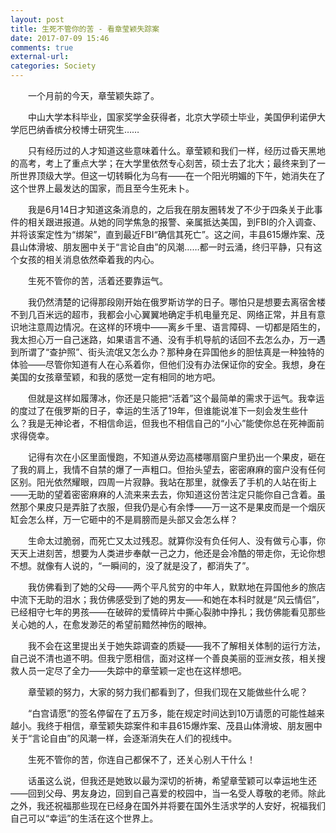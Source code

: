```yaml
---
layout: post
title: 生死不管你的苦 - 看章莹颖失踪案 
date: 2017-07-09 15:46
comments: true
external-url:
categories: Society
---
```


　　一个月前的今天，章莹颖失踪了。
	
　　中山大学本科毕业，国家奖学金获得者，北京大学硕士毕业，美国伊利诺伊大学厄巴纳香槟分校博士研究生……
	
　　只有经历过的人才知道这些意味着什么。章莹颖和我们一样，经历过昏天黑地的高考，考上了重点大学；在大学里依然专心刻苦，硕士去了北大；最终来到了一所世界顶级大学。但这一切转瞬化为乌有——在一个阳光明媚的下午，她消失在了这个世界上最发达的国家，而且至今生死未卜。

　　我是6月14日才知道这条消息的，之后我在朋友圈转发了不少于四条关于此事件的相关跟进报道。从她的同学焦急的报警、亲属抵达美国，到FBI的介入调查、并将该案定性为“绑架”，直到最近FBI“确信其死亡”。这之间，丰县615爆炸案、茂县山体滑坡、朋友圈中关于“言论自由”的风潮……都一时云涌，终归平静，只有这个女孩的相关消息依然牵着我的内心。
	
　　生死不管你的苦，活着还要靠运气。
	
　　我仍然清楚的记得那段刚开始在俄罗斯访学的日子。哪怕只是想要去离宿舍楼不到几百米远的超市，我都会小心翼翼地确定手机电量充足、网络正常，并且有意识地注意周边情况。在这样的环境中——离乡千里、语言障碍、一切都是陌生的，我太担心万一自己迷路，如果语言不通、没有手机导航的话回不去怎么办，万一遇到所谓了“查护照”、街头流氓又怎么办？那种身在异国他乡的胆怯真是一种独特的体验——尽管你知道有人在心系着你，但他们没有办法保证你的安全。我想，身在美国的女孩章莹颖，和我的感觉一定有相同的地方吧。
	
　　但就是这样如履薄冰，你还是只能把“活着”这个最简单的需求于运气。我幸运的度过了在俄罗斯的日子，幸运的生活了19年，但谁能说准下一刻会发生些什么？我是无神论者，不相信命运，但我也不相信自己的“小心”能使你总在死神面前求得侥幸。
	
　　记得有次在小区里面慢跑，不知道从旁边高楼哪扇窗户里扔出一个果皮，砸在了我的肩上，我情不自禁的爆了一声粗口。但抬头望去，密密麻麻的窗户没有任何区别。阳光依然耀眼，四周一片寂静。我站在那里，就像丢了手机的人站在街上——无助的望着密密麻麻的人流来来去去，你知道这份苦注定只能你自己含着。虽然那个果皮只是弄脏了衣服，但我仍是心有余悸——万一这不是果皮而是一个烟灰缸会怎么样，万一它砸中的不是肩膀而是头部又会怎么样？

　　生命太过脆弱，而死亡又太过残忍。就算你没有负任何人、没有做亏心事，你天天上进刻苦，想要为人类进步奉献一己之力，他还是会冷酷的带走你，无论你想不想。就像有人说的，“一瞬间的，没了就是没了，都消失了”。
	
　　我仿佛看到了她的父母——两个平凡贫穷的中年人，默默地在异国他乡的旅店中流下无助的泪水；我仿佛感受到了她的男友——和她在本科时就是“风云情侣”，已经相守七年的男孩——在破碎的爱情碎片中撕心裂肺中挣扎；我仿佛能看见那些关心她的人，在愈发渺茫的希望前黯然神伤的眼神。

　　我不会在这里提出关于她失踪调查的质疑——我不了解相关体制的运行方法，自己说不清也道不明。但我宁愿相信，面对这样一个善良美丽的亚洲女孩，相关搜救人员一定尽了全力——失踪中的章莹颖一定也在这样想吧。
	
　　章莹颖的努力，大家的努力我们都看到了，但我们现在又能做些什么呢？
	
　　“白宫请愿”的签名停留在了五万多，能在规定时间达到10万请愿的可能性越来越小。我终于相信，章莹颖失踪案件和丰县615爆炸案、茂县山体滑坡、朋友圈中关于“言论自由”的风潮一样，会逐渐消失在人们的视线中。
	
　　生死不管你的苦，你连自己都保不了，还关心别人干什么！
	
　　话虽这么说，但我还是她致以最为深切的祈祷，希望章莹颖可以幸运地生还——回到父母、男友身边，回到自己喜爱的校园中，当一名受人尊敬的老师。除此之外，我还祝福那些现在已经身在国外并将要在国外生活求学的人安好，祝福我们自己可以“幸运”的生活在这个世界上。

